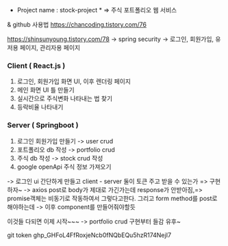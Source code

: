 * Project name : stock-project *
=> 주식 포트폴리오 웹 서비스

& github 사용법
https://chancoding.tistory.com/76

https://shinsunyoung.tistory.com/78
-> spring security
-> 로그인, 회원가입, 유저용 페이지, 관리자용 페이지
### Client ( React.js ) ###
1. 로그인, 회원가입 화면 UI, 이후 렌더링 페이지 
2. 메인 화면 UI 틀 만들기
3. 실시간으로 주식변화 나타내는 법 찾기
4. 등락비율 나타내기


### Server ( Springboot ) ###

1. 로그인 회원가입 만들기 -> user crud
2. 포트폴리오 db 작성 -> portfolio crud
3. 주식 db 작성 -> stock crud 작성
4. google openApi 주식 정보 가져오기

-> 로그인 ui 간단하게 만들고 client - server 둘이 토큰 주고 받을 수 있는가 => 구현하자~
-> axios post로 body가 제대로 가긴가는데 response가 안받아짐,=> promise객체는 비동기로 작동하여서 그렇다고한다.
그리고 form method를 post로 해야하는데 -> 이후 component를 만들어줘야할듯

이것들 다되면 이제 시작~~~
-> portfolio crud 구현부터 들감 유후~

git token
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